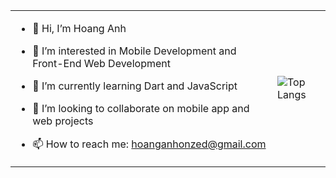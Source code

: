 <table>
  <tr>
    <td>
      
- 👋 Hi, I’m Hoang Anh  
- 👀 I’m interested in Mobile Development and Front-End Web Development
- 🌱 I’m currently learning Dart and JavaScript  
- 💞️ I’m looking to collaborate on mobile app and web projects  
- 📫 How to reach me: [hoanganhonzed@gmail.com](mailto:hoanganhonzed@gmail.com)  

    </td>
    <td>
      <img src="https://github-readme-stats.vercel.app/api/top-langs/?username=nhoxlovew&layout=compact&theme=dark" alt="Top Langs">
    </td>
  </tr>
</table>


<!---
nhoxlovew/nhoxlovew is a ✨ special ✨ repository because its `README.md` (this file) appears on your GitHub profile.
You can click the Preview link to take a look at your changes.
--->
